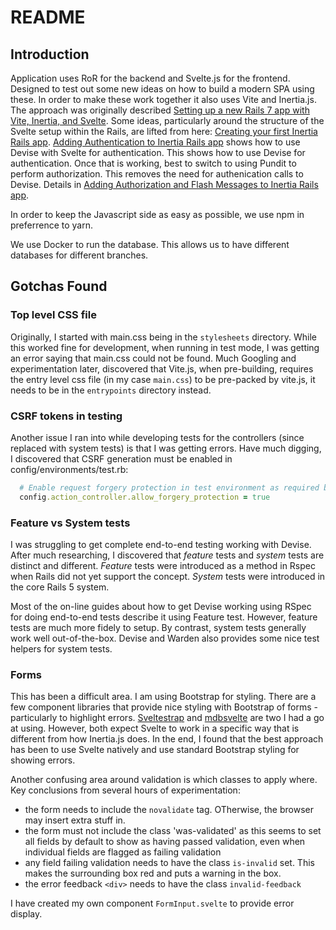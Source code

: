 # README

## Introduction
Application uses RoR for the backend and Svelte.js for the frontend.  Designed to test out some new ideas on how to
build a modern SPA using these.  In order to make these work together it also uses Vite and Inertia.js.  The approach
was originally described [Setting up a new Rails 7 app with Vite, Inertia, and Svelte](https://dev.to/buhrmi/setting-up-a-new-rails-7-app-with-vite-inertia-and-svelte-c9e).
Some ideas, particularly around the structure of the Svelte setup within the Rails, are lifted from here:
[Creating your first Inertia Rails app](https://way-too-mainstream.vercel.app/articles/creating-first-inertia-rails-app).  [Adding Authentication to Inertia Rails app](https://way-too-mainstream.vercel.app/articles/add-auth-to-inertia-rails-app)
shows how to use Devise with Svelte for authentication.  This shows how to use Devise for authentication.
Once that is working, best to switch to using Pundit to perform authorization.  This removes the need for
authenication calls to Devise.  Details in
[Adding Authorization and Flash Messages to Inertia Rails app](https://way-too-mainstream.vercel.app/articles/add-authorization-flash-to-inertia-rails-app).


In order to keep the Javascript side as easy as possible, we use npm in preferrence to yarn.

We use Docker to run the database.  This allows us to have different databases for different branches.



## Gotchas Found

### Top level CSS file
Originally, I started with main.css being in the `stylesheets` directory.  While this worked fine for development, when
running in test mode, I was getting an error saying that main.css could not be found.  Much Googling and experimentation
later, discovered that Vite.js, when pre-building, requires the entry level css file (in my case `main.css`) to be
pre-packed by vite.js, it needs to be in the `entrypoints` directory instead.

### CSRF tokens in testing
Another issue I ran into while developing tests for the controllers (since replaced with system tests) is that I was
getting errors.  Have much digging, I discovered that CSRF generation must be enabled in config/environments/test.rb:

```ruby
  # Enable request forgery protection in test environment as required by Svelte
  config.action_controller.allow_forgery_protection = true
```

### Feature vs System tests
I was struggling to get complete end-to-end testing working with Devise.  After much researching, I discovered that
_feature_ tests and _system_ tests are distinct and different.  _Feature_ tests were introduced as a method in Rspec
when Rails did not yet support the concept.  _System_ tests were introduced in the core Rails 5 system.

Most of the on-line guides about how to get Devise working using RSpec for doing end-to-end tests describe it using
Feature test.  However, feature tests are much more fidely to setup.  By contrast, system tests generally work well
out-of-the-box.  Devise and Warden also provides some nice test helpers for system tests. 

### Forms
This has been a difficult area.  I am using Bootstrap for styling.  There are a few component libraries that provide
nice styling with Bootstrap of forms - particularly to highlight errors.
[Sveltestrap](https://sveltestrap.js.org/?path=/docs/sveltestrap-overview--docs) and
[mdbsvelte](https://github.com/mdbootstrap/mdbsvelte) are two I had a go at using.  However, both expect Svelte to work
in a specific way that is different from how Inertia.js does.  In the end, I found that the best approach has been to
use Svelte natively and use standard Bootstrap styling for showing errors.

Another confusing area around validation is which classes to apply where.  Key conclusions from several hours of
experimentation:
- the form needs to include the `novalidate` tag.  OTherwise, the browser may insert extra stuff in.
- the form must not include the class 'was-validated' as this seems to set all fields by default to show as having
  passed validation, even when individual fields are flagged as failing validation
- any field failing validation needs to have the class `is-invalid` set.  This makes the surrounding box red and puts a
  warning in the box.
- the error feedback `<div>` needs to have the class `invalid-feedback`

I have created my own component `FormInput.svelte` to provide error display.
